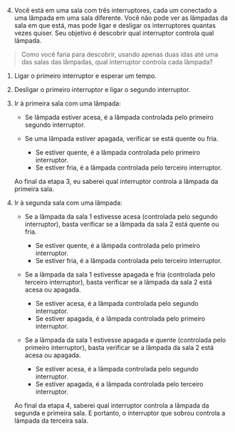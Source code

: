 
4) Você está em uma sala com três interruptores, cada um conectado a uma lâmpada em uma sala diferente. Você não pode ver as lâmpadas da sala em que está, mas pode ligar e desligar os interruptores quantas vezes quiser. Seu objetivo é descobrir qual interruptor controla qual lâmpada. 

> Como você faria para descobrir, usando apenas duas idas até uma das salas das lâmpadas, qual interruptor controla cada lâmpada?

1) Ligar o primeiro interruptor e esperar um tempo.
2) Desligar o primeiro interruptor e ligar o segundo interruptor.

3) Ir à primeira sala com uma lâmpada: 
    - Se lâmpada estiver acesa, é a lâmpada controlada pelo primeiro segundo interruptor.
    
    - Se uma lâmpada estiver apagada, verificar se está quente ou fria. 
        - Se estiver quente, é a lâmpada controlada pelo primeiro interruptor.
        - Se estiver fria, é a lâmpada controlada pelo terceiro interruptor.
        
    Ao final da etapa 3, eu saberei qual interruptor controla a lâmpada da primeira sala.
    
4) Ir à segunda sala com uma lâmpada:
    - Se a lâmpada da sala 1 estivesse acesa (controlada pelo segundo interruptor), basta verificar se a lâmpada da sala 2 está quente ou fria.
        - Se estiver quente, é a lâmpada controlada pelo primeiro interruptor. 
        - Se estiver fria, é a lâmpada controlada pelo terceiro interruptor. 
        
    - Se a lâmpada da sala 1 estivesse apagada e fria (controlada pelo terceiro interruptor), basta verificar se a lâmpada da sala 2 está acesa ou apagada.
        - Se estiver acesa, é a lâmpada controlada pelo segundo interruptor.
        - Se estiver apagada, é a lâmpada controlada pelo primeiro interruptor.	
        
    - Se a lâmpada da sala 1 estivesse apagada e quente (controlada pelo primeiro interruptor), basta verificar se a lâmpada da sala 2 está acesa ou apagada.
        - Se estiver acesa, é a lâmpada controlada pelo segundo interruptor.
        - Se estiver apagada, é a lâmpada controlada pelo terceiro interruptor.
        
    Ao final da etapa 4, saberei qual interruptor controla a lâmpada da segunda e primeira sala. E portanto, o interruptor que sobrou controla a lâmpada da terceira sala.



